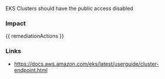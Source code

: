 
EKS Clusters should have the public access disabled

### Impact
<!-- Add Impact here -->

<!-- DO NOT CHANGE -->
{{ remediationActions }}

### Links
- https://docs.aws.amazon.com/eks/latest/userguide/cluster-endpoint.html


